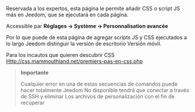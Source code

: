 Reservada a los expertos, esta página le permite añadir CSS o script JS
más en Jeedom, que se ejecutará en cada página.

Accessible par **Réglages → Système → Personnalisation avancée**

Por lo que puede de esta página de agregar scripts JS y CSS
ejecutados a lo largo Jeedom distinguir la versión de escritorio
Versión móvil.

Para los incautos que quieren descubrir CSS
<Http://css.mammouthland.net/premiers-pas-en-css.php>

> **Importante**
>
> Cualquier error en una de estas secuencias de comandos puede hacer totalmente Jeedom
> No disponible tendrá que conectar a través de SSH y eliminar
> Los archivos de personalización con el fin de recuperar
